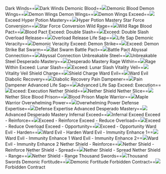 Dark Winds==<img src="upload/mxd/Demon_Avenger/Skill Dark Winds.png"/>Dark Winds
Demonic Blood==<img src="upload/mxd/Demon_Avenger/Skill Demonic Blood.png"/>Demonic Blood
Demon Wings==<img src="upload/mxd/Demon_Avenger/Skill Demon Wings.png"/>Demon Wings
Demon Wings==<img src="upload/mxd/Demon_Avenger/Skill Demon Wings (2).png"/>Demon Wings
Exceed==<img src="upload/mxd/Demon_Avenger/Skill Exceed.png"/>Exceed
Hyper Potion Mastery==<img src="upload/mxd/Demon_Avenger/Skill Hyper Potion Mastery.png"/>Hyper Potion Mastery
Star Force Conversion==<img src="upload/mxd/Demon_Avenger/Skill Star Force Conversion.png"/>Star Force Conversion
Wild Rage==<img src="upload/mxd/Demon_Avenger/Skill Wild Rage.png"/>Wild Rage
Blood Pact==<img src="upload/mxd/Demon_Avenger/Skill Blood Pact.png"/>Blood Pact
Exceed: Double Slash==<img src="upload/mxd/Demon_Avenger/Skill Exceed Double Slash.png"/>Exceed: Double Slash
Overload Release==<img src="upload/mxd/Demon_Avenger/Skill Overload Release.png"/>Overload Release
Life Sap==<img src="upload/mxd/Demon_Avenger/Skill Life Sap.png"/>Life Sap
Demonic Veracity==<img src="upload/mxd/Demon_Avenger/Skill Demonic Veracity.png"/>Demonic Veracity
Exceed: Demon Strike==<img src="upload/mxd/Demon_Avenger/Skill Exceed Demon Strike.png"/>Exceed: Demon Strike
Bat Swarm==<img src="upload/mxd/Demon_Avenger/Skill Bat Swarm.png"/>Bat Swarm
Battle Pact==<img src="upload/mxd/Demon_Avenger/Skill Battle Pact (Demon Avenger).png"/>Battle Pact
Abyssal Connection==<img src="upload/mxd/Demon_Avenger/Skill Abyssal Connection.png"/>Abyssal Connection
Unbreakable Steel==<img src="upload/mxd/Demon_Avenger/Skill Unbreakable Steel.png"/>Unbreakable Steel
Desperado Mastery==<img src="upload/mxd/Demon_Avenger/Skill Desperado Mastery.png"/>Desperado Mastery
Rage Within==<img src="upload/mxd/Demon_Avenger/Skill Rage Within.png"/>Rage Within
Exceed: Lunar Slash==<img src="upload/mxd/Demon_Avenger/Skill Exceed Lunar Slash.png"/>Exceed: Lunar Slash
Vitality Veil==<img src="upload/mxd/Demon_Avenger/Skill Vitality Veil.png"/>Vitality Veil
Shield Charge==<img src="upload/mxd/Demon_Avenger/Skill Shield Charge.png"/>Shield Charge
Ward Evil==<img src="upload/mxd/Demon_Avenger/Skill Ward Evil.png"/>Ward Evil
Diabolic Recovery==<img src="upload/mxd/Demon_Avenger/Skill Diabolic Recovery.png"/>Diabolic Recovery
Pain Dampener==<img src="upload/mxd/Demon_Avenger/Skill Pain Dampener.png"/>Pain Dampener
Advanced Life Sap==<img src="upload/mxd/Demon_Avenger/Skill Advanced Life Sap.png"/>Advanced Life Sap
Exceed: Execution==<img src="upload/mxd/Demon_Avenger/Skill Exceed Execution.png"/>Exceed: Execution
Nether Shield==<img src="upload/mxd/Demon_Avenger/Skill Nether Shield.png"/>Nether Shield
Nether Slice==<img src="upload/mxd/Demon_Avenger/Skill Nether Slice.png"/>Nether Slice
Blood Prison==<img src="upload/mxd/Demon_Avenger/Skill Blood Prison.png"/>Blood Prison
Maple Warrior==<img src="upload/mxd/Demon_Avenger/Skill Maple Warrior (Demon).png"/>Maple Warrior
Overwhelming Power==<img src="upload/mxd/Demon_Avenger/Skill Overwhelming Power.png"/>Overwhelming Power
Defense Expertise==<img src="upload/mxd/Demon_Avenger/Skill Defense Expertise.png"/>Defense Expertise
Advanced Desperado Mastery==<img src="upload/mxd/Demon_Avenger/Skill Advanced Desperado Mastery.png"/>Advanced Desperado Mastery
Infernal Exceed==<img src="upload/mxd/Demon_Avenger/Skill Infernal Exceed.png"/>Infernal Exceed
Exceed \- Reinforce==<img src="upload/mxd/Demon_Avenger/Skill Exceed - Reinforce.png"/>Exceed - Reinforce
Exceed \- Reduce Overload==<img src="upload/mxd/Demon_Avenger/Skill Exceed - Reduce Overload.png"/>Exceed - Reduce Overload
Exceed \- Opportunity==<img src="upload/mxd/Demon_Avenger/Skill Exceed - Opportunity.png"/>Exceed - Opportunity
Ward Evil \- Harden==<img src="upload/mxd/Demon_Avenger/Skill Ward Evil - Harden.png"/>Ward Evil - Harden
Ward Evil \- Immunity Enhance 1==<img src="upload/mxd/Demon_Avenger/Skill Ward Evil - Immunity Enhance 1.png"/>Ward Evil - Immunity Enhance 1
Ward Evil \- Immunity Enhance 2==<img src="upload/mxd/Demon_Avenger/Skill Ward Evil - Immunity Enhance 2.png"/>Ward Evil - Immunity Enhance 2
Nether Shield \- Reinforce==<img src="upload/mxd/Demon_Avenger/Skill Nether Shield - Reinforce.png"/>Nether Shield - Reinforce
Nether Shield \- Spread==<img src="upload/mxd/Demon_Avenger/Skill Nether Shield - Spread.png"/>Nether Shield - Spread
Nether Shield \- Range==<img src="upload/mxd/Demon_Avenger/Skill Nether Shield - Range.png"/>Nether Shield - Range
Thousand Swords==<img src="upload/mxd/Demon_Avenger/Skill Thousand Swords.png"/>Thousand Swords
Demonic Fortitude==<img src="upload/mxd/Demon_Avenger/Skill Demonic Fortitude.png"/>Demonic Fortitude
Forbidden Contract==<img src="upload/mxd/Demon_Avenger/Skill Forbidden Contract.png"/>Forbidden Contract

